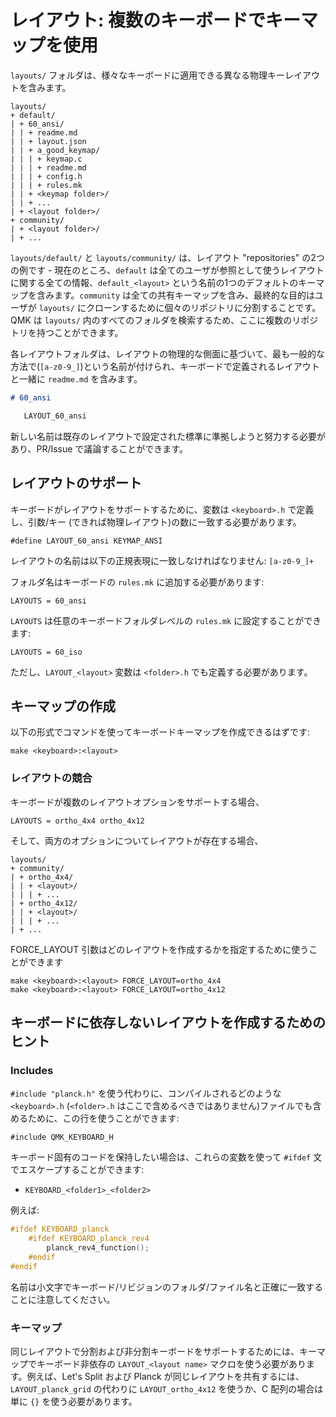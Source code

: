 # レイアウト: 複数のキーボードでキーマップを使用

<!---
  original document: 0.8.134:docs/feature_layouts.md
  git diff 0.8.134 HEAD -- docs/feature_layouts.md | cat
-->

`layouts/` フォルダは、様々なキーボードに適用できる異なる物理キーレイアウトを含みます。

```
layouts/
+ default/
| + 60_ansi/
| | + readme.md
| | + layout.json
| | + a_good_keymap/
| | | + keymap.c
| | | + readme.md
| | | + config.h
| | | + rules.mk
| | + <keymap folder>/
| | + ...
| + <layout folder>/
+ community/
| + <layout folder>/
| + ...
```

`layouts/default/` と `layouts/community/` は、レイアウト "repositories" の2つの例です - 現在のところ、`default` は全てのユーザが参照として使うレイアウトに関する全ての情報、`default_<layout>` という名前の1つのデフォルトのキーマップを含みます。`community` は全ての共有キーマップを含み、最終的な目的はユーザが `layouts/` にクローンするために個々のリポジトリに分割することです。QMK は `layouts/` 内のすべてのフォルダを検索するため、ここに複数のリポジトリを持つことができます。

各レイアウトフォルダは、レイアウトの物理的な側面に基づいて、最も一般的な方法で(`[a-z0-9_]`)という名前が付けられ、キーボードで定義されるレイアウトと一緒に `readme.md` を含みます。

```md
# 60_ansi

   LAYOUT_60_ansi
```

新しい名前は既存のレイアウトで設定された標準に準拠しようと努力する必要があり、PR/Issue で議論することができます。

## レイアウトのサポート

キーボードがレイアウトをサポートするために、変数は `<keyboard>.h` で定義し、引数/キー (できれば物理レイアウト)の数に一致する必要があります。

    #define LAYOUT_60_ansi KEYMAP_ANSI

レイアウトの名前は以下の正規表現に一致しなければなりません: `[a-z0-9_]+`

フォルダ名はキーボードの `rules.mk` に追加する必要があります:

    LAYOUTS = 60_ansi

`LAYOUTS` は任意のキーボードフォルダレべルの `rules.mk` に設定することができます:

    LAYOUTS = 60_iso

ただし、`LAYOUT_<layout>` 変数は `<folder>.h` でも定義する必要があります。

## キーマップの作成

以下の形式でコマンドを使ってキーボードキーマップを作成できるはずです:

    make <keyboard>:<layout>

### レイアウトの競合
キーボードが複数のレイアウトオプションをサポートする場合、

    LAYOUTS = ortho_4x4 ortho_4x12

そして、両方のオプションについてレイアウトが存在する場合、
```
layouts/
+ community/
| + ortho_4x4/
| | + <layout>/
| | | + ...
| + ortho_4x12/
| | + <layout>/
| | | + ...
| + ...
```

FORCE_LAYOUT 引数はどのレイアウトを作成するかを指定するために使うことができます

    make <keyboard>:<layout> FORCE_LAYOUT=ortho_4x4
    make <keyboard>:<layout> FORCE_LAYOUT=ortho_4x12

## キーボードに依存しないレイアウトを作成するためのヒント

### Includes

`#include "planck.h"` を使う代わりに、コンパイルされるどのような `<keyboard>.h` (`<folder>.h` はここで含めるべきではありません)ファイルでも含めるために、この行を使うことができます:

    #include QMK_KEYBOARD_H

キーボード固有のコードを保持したい場合は、これらの変数を使って `#ifdef` 文でエスケープすることができます:

* `KEYBOARD_<folder1>_<folder2>`

例えば:

```c
#ifdef KEYBOARD_planck
    #ifdef KEYBOARD_planck_rev4
        planck_rev4_function();
    #endif
#endif
```

名前は小文字でキーボード/リビジョンのフォルダ/ファイル名と正確に一致することに注意してください。

### キーマップ

同じレイアウトで分割および非分割キーボードをサポートするためには、キーマップでキーボード非依存の `LAYOUT_<layout name>` マクロを使う必要があります。例えば、Let's Split および Planck が同じレイアウトを共有するには、`LAYOUT_planck_grid` の代わりに `LAYOUT_ortho_4x12` を使うか、C 配列の場合は単に `{}` を使う必要があります。
